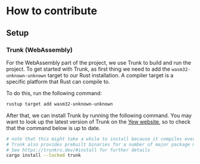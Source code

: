 # How to contribute

## Setup

### Trunk (WebAssembly)
For the WebAssembly part of the project, we use Trunk to build and run the project. To get started with Trunk, as first thing we need to add the `wasm32-unknown-unknown` target to our Rust installation. A compiler target is a specific platform that Rust can compile to.

To do this, run the following command:

```bash
rustup target add wasm32-unknown-unknown
```

After that, we can install Trunk by running the following command. You may want to look up the latest version of Trunk on the [Yew website](https://yew.rs/docs/getting-started/introduction), so to check that the command below is up to date.

```bash
# note that this might take a while to install because it compiles everything from scratch
# Trunk also provides prebuilt binaries for a number of major package managers
# See https://trunkrs.dev/#install for further details
cargo install --locked trunk
```
